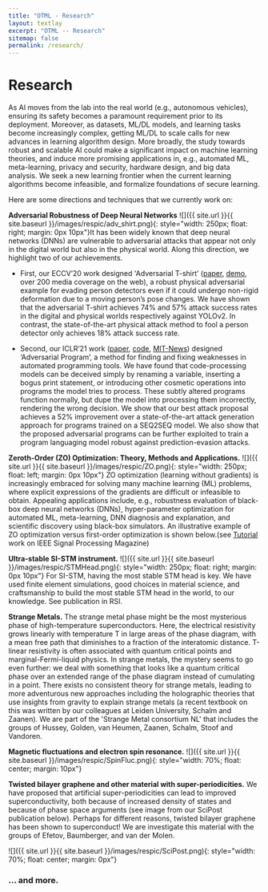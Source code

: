 ```yaml
---
title: "OTML - Research"
layout: textlay
excerpt: "OTML -- Research"
sitemap: false
permalink: /research/
---
```



# Research

As AI moves from the lab into the real world (e.g., autonomous vehicles), ensuring its safety becomes a paramount requirement prior to its deployment. Moreover, as datasets, ML/DL models, and learning tasks become increasingly complex, getting ML/DL to scale calls for new advances in learning algorithm design. More broadly, the study towards robust and scalable AI could make a significant impact on machine learning theories, and induce more promising applications in, e.g., automated ML, meta-learning, privacy and security, hardware design, and big data analysis. We seek a new learning frontier when the current learning algorithms become infeasible, and formalize foundations of secure learning.


Here are some directions and techniques that we currently work on:

**Adversarial Robustness of Deep Neural Networks** ![]({{ site.url }}{{ site.baseurl }}/images/respic/adv_shirt.png){: style="width: 250px; float: right; margin: 0px 10px"}It has been widely known that deep neural networks (DNNs) are vulnerable to adversarial attacks that appear not only in the digital world but also in the physical world. Along this direction, we highlight two of our achievements.

* First, our ECCV’20 work designed 'Adversarial T-shirt’ ([paper](https://arxiv.org/pdf/1910.11099.pdf), [demo](https://drive.google.com/file/d/1S9P56hdnQWC_Rffj1VQsHF-FcazQs2Xy/view?usp=sharing), over 200 media coverage on the web), a robust physical adversarial example for evading person detectors even if it could undergo non-rigid deformation due to a moving person’s pose changes. We have shown that the adversarial T-shirt achieves 74% and 57% attack success rates in the digital and physical worlds respectively against YOLOv2. In contrast, the state-of-the-art physical attack method to fool a person detector only achieves 18% attack success rate.

* Second, our ICLR’21 work ([paper](https://openreview.net/pdf?id=PH5PH9ZO_4), [code](https://github.com/ALFA-group/adversarial-code-generation), [MIT-News](https://news.mit.edu/2021/toward-deep-learning-models-that-can-reason-about-code-like-humans-0415)) designed ‘Adversarial Program’, a method for finding and fixing weaknesses in automated programming tools. We have found that code-processing models can be deceived simply by renaming a variable, inserting a bogus print statement, or introducing other cosmetic operations into programs the model tries to process. These subtly altered programs function normally, but dupe the model into processing them incorrectly, rendering the wrong decision. We show that our best attack proposal achieves a 52% improvement over a state-of-the-art attack generation approach for programs trained on a SEQ2SEQ model. We also show that the proposed adversarial programs can be further exploited to train a program languaging model robust against prediction-evasion attacks.

**Zeroth-Order (ZO) Optimization: Theory, Methods and Applications.** 
![]({{ site.url }}{{ site.baseurl }}/images/respic/ZO.png){: style="width: 250px; float: left; margin: 0px  10px"}
ZO optimization (learning without gradients) is increasingly embraced for solving many machine learning (ML) problems, where explicit expressions of the gradients are difficult or infeasible to obtain. Appealing applications include, e.g., robustness evaluation of black-box deep neural networks (DNNs), hyper-parameter optimization for automated ML, meta-learning, DNN diagnosis and explanation, and scientific discovery using black-box simulators. An illustrative example of ZO optimization versus first-order optimization is shown below.(see [Tutorial](https://ieeexplore.ieee.org/document/9186148) work on IEEE Signal Processing Magazine)

<!-- **Nanofabricated "Smart Tips"**.
![]({{ site.url }}{{ site.baseurl }}/images/respic/SmartTip.png){: style="width: 250px; float: left; margin: 0px  10px"}
One of the  projects back from my job-proposal is to develop nanofabricated STM tips. The idea behind these “smart tips” is to use the technologies that were developed over decades in nanofabrication and make them available for scanning probe by using a nano-device instead of the traditional STM tungsten tip. One gains the flexibility of using different functionalities that are known from the fields of nanofabrication and mesoscopic physics. We are collaborating with the group Simon Groeblacher at TU Delft to realize this concept, benefitting from their unparalleled micro/nano fabrication know how.  A prototype of a smart tip is shown to the left. See publications in Microsyst Nanoeng, Nanotechnology, and PRB. -->

<!-- **Josephson STM.** Josephson STM has the ability to gain insight into spatial variations of the order parameter, or superfluid density. We have managed to, for the first time, use JSTM with atomic resolution on a quantum material.
We have used atomic-resolution Josephson scanning tunneling microscopy to reveal a strongly inhomogeneous superfluid in the iron-based superconductor FeTe0.55Se0.45. The results and their implications are published in Nature.

We also detected and investigated a quite particular YSR state in the same material. -->

**Ultra-stable SI-STM instrument.**  ![]({{ site.url }}{{ site.baseurl }}/images/respic/STMHead.png){: style="width: 250px; float: right; margin: 0px 10px"}
For SI-STM, having the most stable STM head is key. We have used finite element simulations, good choices in material science, and craftsmanship to build the most stable STM head in the world, to our knowledge. See publication in RSI.


**Strange Metals.** The strange metal phase might be the most mysterious phase of high-temperature superconductors. Here, the electrical resistivity grows linearly with temperature T in large areas of the phase diagram, with a mean free path that diminishes to a fraction of the interatomic distance. T-linear resistivity is often associated with quantum critical points and marginal-Fermi-liquid physics. In strange metals, the mystery seems to go even further: we deal with something that looks like a quantum critical phase over an extended range of the phase diagram instead of cumulating in a point. There exists no consistent theory for strange metals, leading to more adventurous new approaches including the holographic theories that use insights from gravity to explain strange metals (a recent textbook on this was written by our colleagues at Leiden University, Schalm and Zaanen).
We are part of the 'Strange Metal consortium NL' that includes the groups of Hussey, Golden, van Heumen, Zaanen, Schalm, Stoof and Vandoren. 

**Magnetic fluctuations and electron spin resonance.**
![]({{ site.url }}{{ site.baseurl }}/images/respic/SpinFluc.png){: style="width: 70%; float: center; margin: 10px"}

**Twisted bilayer graphene and other material with super-periodicities.**
We have proposed that artificial super-periodicities can lead to improved superconductivity, both because of increased density of states and because of phase space arguments (see image from our SciPost publication below). Perhaps for different reasons, twisted bilayer graphene has been shown to superconduct! We are investigate this material with the groups of Efetov, Baumberger, and van der Molen.

![]({{ site.url }}{{ site.baseurl }}/images/respic/SciPost.png){: style="width: 70%; float: center; margin: 0px"}

### ... and more.
